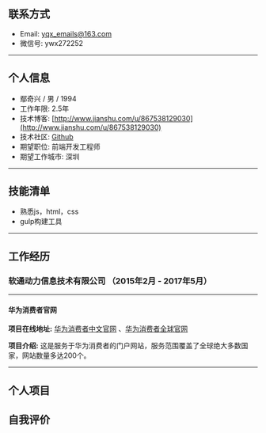 ## 联系方式 ##
* Email: [yqx_emails@163.com](mailto:yqx_emails@163.com)
* 微信号: ywx272252
---------------------------------------------------------------------------------------
## 个人信息 ##

* 鄢奇兴 / 男 / 1994
* 工作年限: 2.5年
* 技术博客: [http://www.jianshu.com/u/867538129030](http://www.jianshu.com/u/867538129030)
* 技术社区: [Github](https://github.com/webproblem)
* 期望职位: 前端开发工程师
* 期望工作城市: 深圳
-------------------------------------------------------------------------------------------
## 技能清单 ##

* 熟悉js，html，css
* gulp构建工具
--------------------------------------------------------------------------------------------
## 工作经历 ##

### 软通动力信息技术有限公司 （2015年2月 - 2017年5月） ###
------------------------------------------------------------------------------------------
#### 华为消费者官网 ####

**项目在线地址:** [华为消费者中文官网](http://consumer.huawei.com/cn/index.htm) 、[华为消费者全球官网](http://consumer.huawei.com/en/index.htm)

**项目介绍:** 这是服务于华为消费者的门户网站，服务范围覆盖了全球绝大多数国家，网站数量多达200个。

------------------------------------------------------------------------------------------

## 个人项目 ##

## 自我评价 ##